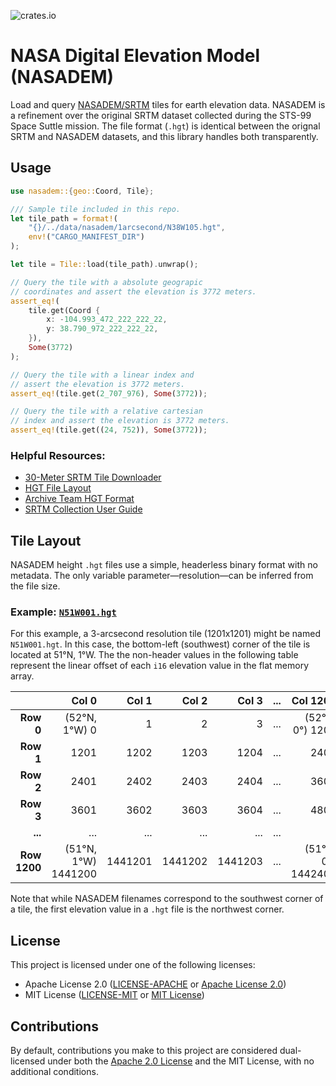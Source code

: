 ![crates.io](https://img.shields.io/crates/v/nasadem.svg)

# NASA Digital Elevation Model (NASADEM)

Load and query [NASADEM/SRTM] tiles for earth elevation data. NASADEM
is a refinement over the original SRTM dataset collected during the
STS-99 Space Suttle mission. The file format (`.hgt`) is identical
between the orignal SRTM and NASADEM datasets, and this library
handles both transparently.

[NASADEM/SRTM]: https://www.earthdata.nasa.gov/esds/competitive-programs/measures/nasadem

## Usage

```rust
use nasadem::{geo::Coord, Tile};

/// Sample tile included in this repo.
let tile_path = format!(
    "{}/../data/nasadem/1arcsecond/N38W105.hgt",
    env!("CARGO_MANIFEST_DIR")
);

let tile = Tile::load(tile_path).unwrap();

// Query the tile with a absolute geograpic
// coordinates and assert the elevation is 3772 meters.
assert_eq!(
    tile.get(Coord {
        x: -104.993_472_222_222_22,
        y: 38.790_972_222_222_22,
    }),
    Some(3772)
);

// Query the tile with a linear index and
// assert the elevation is 3772 meters.
assert_eq!(tile.get(2_707_976), Some(3772));

// Query the tile with a relative cartesian
// index and assert the elevation is 3772 meters.
assert_eq!(tile.get((24, 752)), Some(3772));
```

### Helpful Resources:

- [30-Meter SRTM Tile Downloader](https://dwtkns.com/srtm30m)
- [HGT File Layout](https://www.researchgate.net/profile/Pierre-Boulanger-4/publication/228924813/figure/fig8/AS:300852653903880@1448740270695/Description-of-a-HGT-file-structure-The-name-file-in-this-case-is-N20W100HGT.png)
- [Archive Team HGT Format](http://fileformats.archiveteam.org/index.php?title=HGT&oldid=17250)
- [SRTM Collection User Guide](https://lpdaac.usgs.gov/documents/179/SRTM_User_Guide_V3.pdf)

## Tile Layout

NASADEM height `.hgt` files use a simple, headerless binary format
with no metadata. The only variable parameter—resolution—can be
inferred from the file size.

### Example: [`N51W001.hgt`](https://e4ftl01.cr.usgs.gov/MEASURES/SRTMGL1.003/2000.02.11/N51E000.SRTMGL1.2.jpg)

For this example, a 3-arcsecond resolution tile (1201x1201) might be
named `N51W001.hgt`. In this case, the bottom-left (southwest) corner
of the tile is located at 51°N, 1°W. The the non-header values in the
following table represent the linear offset of each `i16` elevation
value in the flat memory array.

|                  |               Col 0 |   Col 1 |   Col 2 |   Col 3 | ... |           Col 1200 |
|-----------------:|--------------------:|--------:|--------:|--------:|----:|-------------------:|
|        **Row 0** |       (52°N, 1°W) 0 |       1 |       2 |       3 | ... |    (52°N, 0°) 1200 |
|        **Row 1** |                1201 |    1202 |    1203 |    1204 | ... |               2400 |
|        **Row 2** |                2401 |    2402 |    2403 |    2404 | ... |               3600 |
|        **Row 3** |                3601 |    3602 |    3603 |    3604 | ... |               4800 |
|          **...** |                 ... |     ... |     ... |     ... | ... |                ... |
|     **Row 1200** | (51°N, 1°W) 1441200 | 1441201 | 1441202 | 1441203 | ... | (51°N, 0°) 1442400 |

Note that while NASADEM filenames correspond to the southwest corner of a
tile, the first elevation value in a `.hgt` file is the northwest corner.

## License

This project is licensed under one of the following licenses:

- Apache License 2.0 ([LICENSE-APACHE](../LICENSE-APACHE) or [Apache License 2.0](http://www.apache.org/licenses/LICENSE-2.0))
- MIT License ([LICENSE-MIT](../LICENSE-MIT) or [MIT License](http://opensource.org/licenses/MIT))

## Contributions

By default, contributions you make to this project are considered
dual-licensed under both the [Apache 2.0
License](http://www.apache.org/licenses/LICENSE-2.0) and the MIT
License, with no additional conditions.
